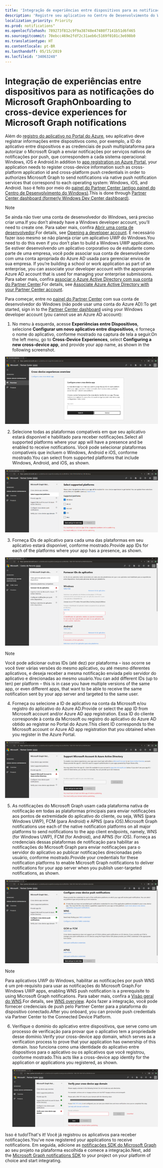 ```yaml
---
title: 'Integração de experiências entre dispositivos para as notificações do Microsoft Graph '
description: 'Registre seu aplicativo no Centro de Desenvolvimento do Windows para habilitar os clientes de aplicativo para receber notificações entre dispositivos enviadas pelo Microsoft Graph.  '
localization_priority: Priority
ms.prod: notifications"
ms.openlocfilehash: 789273f812c9f9a38748e47480f7141b51d6f465
ms.sourcegitcommit: 70ebcc469e2fdf2c31aeb6c5169f0101c3e698b0
ms.translationtype: HT
ms.contentlocale: pt-BR
ms.lasthandoff: 05/15/2019
ms.locfileid: "34063248"
---
```

# <a name="onboarding-to-cross-device-experiences-for-microsoft-graph-notifications"></a><span data-ttu-id="28689-103">Integração de experiências entre dispositivos para as notificações do Microsoft Graph</span><span class="sxs-lookup"><span data-stu-id="28689-103">Onboarding to cross-device experiences for Microsoft Graph notifications</span></span>

<span data-ttu-id="28689-104">Além do [registro do aplicativo no Portal do Azure](notifications-integration-app-registration.md), seu aplicativo deve registrar informações entre dispositivos como, por exemplo, a ID do aplicativo entre dispositivos e as credenciais de push multiplataforma para autorizar o Microsoft Graph a enviar notificações por serviços nativos de notificações por push, que correspondem a cada sistema operacional: Windows, iOS e Android.</span><span class="sxs-lookup"><span data-stu-id="28689-104">In addition to [app registration on Azure Portal](notifications-integration-app-registration.md), your application needs to register cross-device information such as cross-platform application id and cross-platform push credentials in order to authorizes Microsoft Graph to send notifications via native push notification services that correspond to each operating system: Windows, iOS, and Android.</span></span> <span data-ttu-id="28689-105">Isso é feito por meio do [ painel do Partner Center (antigo painel do Centro de Desenvolvimento do Windows)](https://partner.microsoft.com/dashboard/).</span><span class="sxs-lookup"><span data-stu-id="28689-105">This is done through [Partner Center dashboard (formerly Windows Dev Center dashboard)](https://partner.microsoft.com/dashboard/).</span></span> 

> [!NOTE]
> <span data-ttu-id="28689-106">Se ainda não tiver uma conta de desenvolvedor do Windows, será preciso criar uma.</span><span class="sxs-lookup"><span data-stu-id="28689-106">If you don’t already have a Windows developer account, you’ll need to create one.</span></span> <span data-ttu-id="28689-107">Para saber mais, confira [Abrir uma conta de desenvolvedor](https://docs.microsoft.com/pt-BR/windows/uwp/publish/opening-a-developer-account).</span><span class="sxs-lookup"><span data-stu-id="28689-107">For details, see [Opening a developer account](https://docs.microsoft.com/en-us/windows/uwp/publish/opening-a-developer-account).</span></span> <span data-ttu-id="28689-108">É necessário fazer isso mesmo se não planeja criar um aplicativo UWP do Windows.</span><span class="sxs-lookup"><span data-stu-id="28689-108">You need to do this even if you don’t plan to build a Windows UWP application.</span></span> <span data-ttu-id="28689-109">Se estiver desenvolvendo um aplicativo corporativo ou de estudante como parte de uma empresa, você pode associar sua conta de desenvolvedor com uma conta apropriada do Azure AD usada para gerenciar envios de sua empresa. </span><span class="sxs-lookup"><span data-stu-id="28689-109">If you’re building a school or work application as part of an enterprise, you can associate your developer account with the appropriate Azure AD account that is used for managing your enterprise submissions.</span></span> <span data-ttu-id="28689-110">Para saber mais, confira [associar o Azure Active Directory com sua conta do Partner Center](https://docs.microsoft.com/pt-BR/windows/uwp/publish/associate-azure-ad-with-partner-center).</span><span class="sxs-lookup"><span data-stu-id="28689-110">For details, see [Associate Azure Active Directory with your Partner Center account](https://docs.microsoft.com/en-us/windows/uwp/publish/associate-azure-ad-with-partner-center).</span></span>

<span data-ttu-id="28689-111">Para começar, entre no [painel do Partner Center](https://partner.microsoft.com/en-us/dashboard) com sua conta de desenvolvedor do Windows (não pode usar uma conta do Azure AD):</span><span class="sxs-lookup"><span data-stu-id="28689-111">To get started, sign in to the [Partner Center dashboard](https://partner.microsoft.com/en-us/dashboard) using your Windows developer account (you cannot use an Azure AD account):</span></span>

1.  <span data-ttu-id="28689-112">No menu à esquerda, acesse **Experiências entre Dispositivos**, selecione **Configurar um novo aplicativo entre dispositivos**, e forneça o nome do aplicativo, conforme mostrado na captura de tela a seguir.</span><span class="sxs-lookup"><span data-stu-id="28689-112">On the left menu, go to **Cross-Device Experiences**, select **Configuring a new cross-device app**, and provide your app name, as shown in the following screenshot.</span></span>

![Configure um novo registro do aplicativo entre dispositivos](images/notifications-crossdevice-new-configure.png)

2.  <span data-ttu-id="28689-114">Selecione todas as plataformas compatíveis em que seu aplicativo estará disponível e habilitado para receber notificações.</span><span class="sxs-lookup"><span data-stu-id="28689-114">Select all supported platforms where your app will have a presence and be enabled to receive notifications.</span></span> <span data-ttu-id="28689-115">Você pode selecionar plataformas compatíveis que incluem o Windows, Android e iOS, conforme mostrado.</span><span class="sxs-lookup"><span data-stu-id="28689-115">You can select from supported platforms that include Windows, Android, and iOS, as shown.</span></span> 

![Configure tipos de plataforma compatível](images/notifications-crossdevice-supported-platforms.png)

3.  <span data-ttu-id="28689-117">Forneça IDs de aplicativo para cada uma das plataformas em seu aplicativo estará disponível, conforme mostrado.</span><span class="sxs-lookup"><span data-stu-id="28689-117">Provide app IDs for each of the platforms where your app has a presence, as shown.</span></span>

 ![Forneça as IDs de aplicativos específicos da plataforma](images/notifications-crossdevice-platform-appids.png)

> [!NOTE] 
> <span data-ttu-id="28689-119">Você pode adicionar outras IDs (até dez) por plataforma – isso ocorre se você tiver várias versões do mesmo aplicativo, ou até mesmo diferentes aplicativos, e deseja receber a mesma notificação enviada pelo servidor do aplicativo e direcionadas ao mesmo usuário.</span><span class="sxs-lookup"><span data-stu-id="28689-119">You can add different IDs (up to ten) per platform – this is in case you have multiple versions of the same app, or even different apps, that want to be able to receive the same notification sent by your app server and targeted to the same user.</span></span>

4.  <span data-ttu-id="28689-120">Forneça ou selecione a ID de aplicativo na conta da Microsoft e/ou registro do aplicativo do Azure AD.</span><span class="sxs-lookup"><span data-stu-id="28689-120">Provide or select the app ID from Microsoft account and/or Azure AD app registration.</span></span> <span data-ttu-id="28689-121">Essa ID do cliente corresponde à conta da Microsoft ou registro do aplicativo do Azure AD obtido ao registrar no Portal do Azure.</span><span class="sxs-lookup"><span data-stu-id="28689-121">This client ID corresponds to the Microsoft account or Azure AD app registration that you obtained when you register in the Azure Portal.</span></span>

![Forneça as IDs de cliente do registro do aplicativo Azure para MSA e AAD](images/notifications-crossdevice-azureportal-clientid.png)

5.  <span data-ttu-id="28689-123">As notificações do Microsoft Graph usam cada plataforma nativa de notificação em todas as plataformas principais para enviar notificações aos pontos de extremidade do aplicativo do cliente, ou seja, WNS (para Windows UWP), FCM (para Android) e APNS (para iOS).</span><span class="sxs-lookup"><span data-stu-id="28689-123">Microsoft Graph notifications use each of the native notification platforms on all major platforms to send notifications to the app client endpoints, namely, WNS (for Windows UWP), FCM (for Android), and APNS (for iOS).</span></span> <span data-ttu-id="28689-124">Forneça as credenciais dessas plataformas de notificação para habilitar as notificações do Microsoft Graph para enviar notificações para o servidor do aplicativo ao publicar notificações direcionadas pelo usuário, conforme mostrado.</span><span class="sxs-lookup"><span data-stu-id="28689-124">Provide your credentials for these notification platforms to enable Microsoft Graph notifications to deliver notifications for your app server when you publish user-targeted notifications, as shown.</span></span>

 ![Forneça credenciais de push entre dispositivos](images/notifications-crossdevice-push-cred.png)

> [!NOTE]
> <span data-ttu-id="28689-126">Para aplicativos UWP do Windows, habilitar as notificações por push WNS é um pré-requisito para usar as notificações do Microsoft Graph.</span><span class="sxs-lookup"><span data-stu-id="28689-126">For Windows UWP apps, enabling WNS push notification is a prerequisite to using Microsoft Graph notifications.</span></span> <span data-ttu-id="28689-127">Para saber mais, confira a [Visão geral do WNS](https://docs.microsoft.com/pt-BR/windows/uwp/design/shell/tiles-and-notifications/windows-push-notification-services--wns--overview).</span><span class="sxs-lookup"><span data-stu-id="28689-127">For details, see [WNS overview](https://docs.microsoft.com/en-us/windows/uwp/design/shell/tiles-and-notifications/windows-push-notification-services--wns--overview).</span></span> <span data-ttu-id="28689-128">Após fazer a integração, você pode fornecer credenciais de push pelo Partner Center para a plataforma do dispositivo conectado.</span><span class="sxs-lookup"><span data-stu-id="28689-128">After you onboard, you can provide push credentials via Partner Center to the Connected Device Platform.</span></span>

6.  <span data-ttu-id="28689-129">Verifique o domínio do aplicativo entre dispositivos, que serve como um processo de verificação para provar que o aplicativo tem a propriedade desse domínio.</span><span class="sxs-lookup"><span data-stu-id="28689-129">Verify your cross-device app domain, which serves as a verification process to prove that your application has ownership of this domain.</span></span> <span data-ttu-id="28689-130">Isso funciona como uma identidade do aplicativo entre dispositivos para o aplicativo ou os aplicativos que você registrou, conforme mostrado.</span><span class="sxs-lookup"><span data-stu-id="28689-130">This acts like a cross-device app identity for the application or applications you registered, as shown.</span></span>
    
    ![Verificar domínio](images/notifications-crossdevice-domain-verify.png)

<span data-ttu-id="28689-132">Isso é tudo!</span><span class="sxs-lookup"><span data-stu-id="28689-132">That's it!</span></span> <span data-ttu-id="28689-133">Você já registrou os aplicativos para receber notificações.</span><span class="sxs-lookup"><span data-stu-id="28689-133">You've now registered your applications to receive notifications.</span></span> <span data-ttu-id="28689-134">Em seguida, adicione as [notificações SDK do Microsoft Graph](https://github.com/microsoft/project-rome) ao seu projeto na plataforma escolhida e comece a integração.</span><span class="sxs-lookup"><span data-stu-id="28689-134">Next, add the [Microsoft Graph notifications SDK](https://github.com/microsoft/project-rome) to your project on your platform of choice and start integrating.</span></span> 
